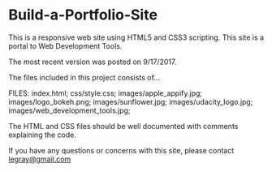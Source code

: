 # Build-a-Portfolio-Site
This is a responsive web site using HTML5 and CSS3 scripting.  This site is a portal to Web Development Tools. 

The most recent version was posted on 9/17/2017.

The files included in this project consists of...

FILES:
index.html;
css/style.css;
images/apple_appify.jpg;
images/logo_bokeh.png;
images/sunflower.jpg;
images/udacity_logo.jpg;
images/web_development_tools.jpg;

The HTML and CSS files should be well documented with comments explaining the code.

If you have any questions or concerns with this site, please contact legray@gmail.com
